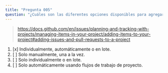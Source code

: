 ```yaml
---
title: "Pregunta 005"
question: "¿Cuáles son las diferentes opciones disponibles para agregar issues y pull requests a un tablero de proyecto de GitHub?"
---
```



> https://docs.github.com/en/issues/planning-and-tracking-with-projects/managing-items-in-your-project/adding-items-to-your-project#adding-issues-and-pull-requests-to-a-project
1. [x] Individualmente, automáticamente o en lote.
1. [ ] Solo manualmente, una a la vez.
1. [ ] Solo individualmente o en lote.
1. [ ] Solo automáticamente usando flujos de trabajo de proyecto.
